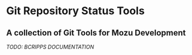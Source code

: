 # Git Repository Status Tools

## A collection of Git Tools for Mozu Development


*TODO: BCRIPPS DOCUMENTATION*